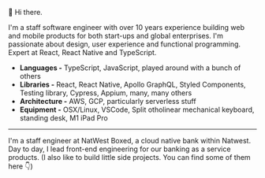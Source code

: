 :wave: Hi there. 

I'm a staff software engineer with over 10 years experience building web and mobile products for both start-ups and global enterprises. I'm passionate about design, user experience and functional programming. Expert at React, React Native and TypeScript.

- **Languages -** TypeScript, JavaScript, played around with a bunch of others
- **Libraries -** React, React Native, Apollo GraphQL, Styled Components, Testing library, Cypress, Appium, many, many others
- **Architecture -** AWS, GCP, particularly serverless stuff
- **Equipment -** OSX/Linux, VSCode, Split otholinear mechanical keyboard, standing desk, M1 iPad Pro

---

I'm a staff engineer at NatWest Boxed, a cloud native bank within Natwest. Day to day, I lead front-end engineering for our banking as a service products. (I also like to build little side projects. You can find some of them here 👇)
